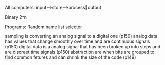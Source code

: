 All computers: input-->store-->processoutput


Binary 2^n

Programs:
Random name list selector

sampling is converting an analog signal to a digital one (p150)
analog data has values that change smoothly over time and are continuous signals (p150)
digital data is a analog signal that has been broken up into steps and are discreet time signals (p150)
abstraction are when bits are grouped to find common fetures and can shrink the size of the code (p149)